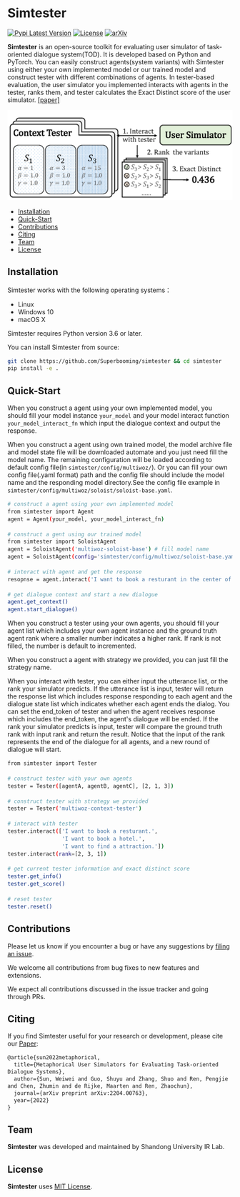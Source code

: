 # Simtester

[![Pypi Latest Version](https://img.shields.io/pypi/v/simtester)](https://pypi.org/project/simtester)
[![License](https://img.shields.io/badge/License-MIT-blue.svg)](./LICENSE)
[![arXiv](https://img.shields.io/badge/arXiv-Simtester-%23B21B1B)](https://arxiv.org/abs/2204.00763)

[comment]: <> ([![Release]&#40;https://img.shields.io/github/v/release/rucaibox/crslab.svg&#41;]&#40;https://github.com/rucaibox/crslab/releases&#41;)

[comment]: <> ([![Documentation Status]&#40;https://readthedocs.org/projects/crslab/badge/?version=latest&#41;]&#40;https://crslab.readthedocs.io/en/latest/?badge=latest&#41;)

[comment]: <> (| [Docs]&#40;https://crslab.readthedocs.io/en/latest/?badge=latest&#41;)

[comment]: <> (| [中文版]&#40;./README_CN.md&#41;)

**Simtester** is an open-source toolkit for evaluating user simulator of task-oriented dialogue system(TOD). It is
developed based on Python and PyTorch. You can easily construct agents(system variants) with Simtester using either your
own implemented model or our trained model and construct tester with different combinations of agents. In tester-based
evaluation, the user simulator you implemented interacts with agents in the tester, ranks them, and tester calculates
the Exact Distinct score of the user simulator. [[paper]](https://arxiv.org/pdf/2204.00763.pdf)

![Simtester](resource/fig/tester.png)

- [Installation](#Installation)
- [Quick-Start](#Quick-Start)
- [Contributions](#Contributions)
- [Citing](#Citing)
- [Team](#Team)
- [License](#License)

[comment]: <> (## Updates)

[comment]: <> (2022.10.28:)

[comment]: <> (-Add )

## Installation

Simtester works with the following operating systems：

- Linux
- Windows 10
- macOS X

Simtester requires Python version 3.6 or later.

[comment]: <> (Simtester requires torch version 1.4.0 or later. If you want to use CRSLab with GPU, please ensure that CUDA or CUDAToolkit version is 9.2 or later. Please use the combinations shown in this [Link]&#40;https://pytorch-geometric.com/whl/&#41; to ensure the normal operation of PyTorch Geometric.)

[comment]: <> (You can install from pip:)

[comment]: <> (```bash)

[comment]: <> (pip install simtester)

[comment]: <> (```)

You can install Simtester from source:

```bash
git clone https://github.com/Superbooming/simtester && cd simtester
pip install -e .
```

## Quick-Start

When you construct a agent using your own implemented model, you should fill your model instance `your_model`
and your model interact function `your_model_interact_fn` which input the dialogue context and output the response.

When you construct a agent using own trained model, the model archive file and model state file will be downloaded
automate and you just need fill the model name. The remaining configuration will be loaded according to default config
file(in `simtester/config/multiwoz/`). Or you can fill your own config file(.yaml format) path and the config file
should include the model name and the responding model directory.See the config file example
in `simtester/config/multiwoz/soloist/soloist-base.yaml`.

```bash
# construct a agent using your own implemented model 
from simtester import Agent
agent = Agent(your_model, your_model_interact_fn)

# construct a gent using our trained model
from simtester import SoloistAgent
agent = SoloistAgent('multiwoz-soloist-base') # fill model name
agent = SoloistAgent(config='simtester/config/multiwoz/soloist-base.yaml') # fill config path

# interact with agent and get the response
resopnse = agent.interact('I want to book a resturant in the center of city.')

# get dialogue context and start a new dialogue
agent.get_context()
agent.start_dialogue()
```

When you construct a tester using your own agents, you should fill your agent list which includes your own agent
instance and the ground truth agent rank where a smaller number indicates a higher rank. If rank is not filled, the
number is default to incremented.

When you construct a agent with strategy we provided, you can just fill the strategy name.

When you interact with tester, you can either input the utterance list, or the rank your simulator predicts. If the
utterance list is input, tester will return the response list which includes response responding to each agent and the
dialogue state list which indicates whether each agent ends the dialog. You can set the end_token of tester and when the
agent receives response which includes the end_token, the agent's dialogue will be ended. If the rank your simulator
predicts is input, tester will compare the ground truth rank with input rank and return the result. Notice that the
input of the rank represents the end of the dialogue for all agents, and a new round of dialogue will start.

```bash
from simtester import Tester

# construct tester with your own agents
tester = Tester([agentA, agentB, agentC], [2, 1, 3])

# construct tester with strategy we provided
tester = Tester('multiwoz-context-tester')

# interact with tester
tester.interact(['I want to book a resturant.', 
                 'I want to book a hotel.', 
                 'I want to find a attraction.'])
tester.interact(rank=[2, 3, 1])

# get current tester information and exact distinct score
tester.get_info()
tester.get_score()

# reset tester
tester.reset()
```

[comment]: <> (## Models)

[comment]: <> (In CRSLab, we unify the task description of conversational recommendation into three sub-tasks, namely recommendation &#40;)

[comment]: <> (recommend user-preferred items&#41;, conversation &#40;generate proper responses&#41; and policy &#40;select proper interactive action&#41;.)

[comment]: <> (The recommendation and conversation sub-tasks are the core of a CRS and have been studied in most of works. The policy)

[comment]: <> (sub-task is needed by recent works, by which the CRS can interact with users through purposeful strategy. As the first)

[comment]: <> (release version, we have implemented 18 models in the four categories of CRS model, Recommendation model, Conversation)

[comment]: <> (model and Policy model.)

[comment]: <> (|       Category       |                            Model                             |      Graph Neural Network?      |       Pre-training Model?       |)

[comment]: <> (| :------------------: | :----------------------------------------------------------: | :-----------------------------: | :-----------------------------: |)

[comment]: <> (|      CRS Model       | [ReDial]&#40;https://arxiv.org/abs/1812.07617&#41;<br/>[KBRD]&#40;https://arxiv.org/abs/1908.05391&#41;<br/>[KGSF]&#40;https://arxiv.org/abs/2007.04032&#41;<br/>[TG-ReDial]&#40;https://arxiv.org/abs/2010.04125&#41;<br/>[INSPIRED]&#40;https://www.aclweb.org/anthology/2020.emnlp-main.654.pdf&#41; |       ×<br/>√<br/>√<br/>×<br/>×       |       ×<br/>×<br/>×<br/>√<br/>√       |)

[comment]: <> (| Recommendation model | Popularity<br/>[GRU4Rec]&#40;https://arxiv.org/abs/1511.06939&#41;<br/>[SASRec]&#40;https://arxiv.org/abs/1808.09781&#41;<br/>[TextCNN]&#40;https://arxiv.org/abs/1408.5882&#41;<br/>[R-GCN]&#40;https://arxiv.org/abs/1703.06103&#41;<br/>[BERT]&#40;https://arxiv.org/abs/1810.04805&#41; | ×<br/>×<br/>×<br/>×<br/>√<br/>× | ×<br/>×<br/>×<br/>×<br/>×<br/>√ |)

[comment]: <> (|  Conversation model  | [HERD]&#40;https://arxiv.org/abs/1507.04808&#41;<br/>[Transformer]&#40;https://arxiv.org/abs/1706.03762&#41;<br/>[GPT-2]&#40;http://www.persagen.com/files/misc/radford2019language.pdf&#41; |          ×<br/>×<br/>×          |          ×<br/>×<br/>√          |)

[comment]: <> (|     Policy model     | PMI<br/>[MGCG]&#40;https://arxiv.org/abs/2005.03954&#41;<br/>[Conv-BERT]&#40;https://arxiv.org/abs/2010.04125&#41;<br/>[Topic-BERT]&#40;https://arxiv.org/abs/2010.04125&#41;<br/>[Profile-BERT]&#40;https://arxiv.org/abs/2010.04125&#41; |    ×<br/>×<br/>×<br/>×<br/>×    |    ×<br/>×<br/>√<br/>√<br/>√    |)

[comment]: <> (Among them, the four CRS models integrate the recommendation model and the conversation model to improve each other,)

[comment]: <> (while others only specify an individual task.)

[comment]: <> (For Recommendation model and Conversation model, we have respectively implemented the following commonly-used automatic)

[comment]: <> (evaluation metrics:)

[comment]: <> (|        Category        |                           Metrics                            |)

[comment]: <> (| :--------------------: | :----------------------------------------------------------: |)

[comment]: <> (| Recommendation Metrics |      Hit@{1, 10, 50}, MRR@{1, 10, 50}, NDCG@{1, 10, 50}      |)

[comment]: <> (|  Conversation Metrics  | PPL, BLEU-{1, 2, 3, 4}, Embedding Average/Extreme/Greedy, Distinct-{1, 2, 3, 4} |)

[comment]: <> (|     Policy Metrics     |        Accuracy, Hit@{1,3,5}           |)

[comment]: <> (## Datasets)

[comment]: <> (We have collected and preprocessed 6 commonly-used human-annotated datasets, and each dataset was matched with proper)

[comment]: <> (KGs as shown below:)

[comment]: <> (|                           Dataset                            | Dialogs | Utterances |   Domains    | Task Definition | Entity KG  |  Word KG   |)

[comment]: <> (| :----------------------------------------------------------: | :-----: | :--------: | :----------: | :-------------: | :--------: | :--------: |)

[comment]: <> (|       [ReDial]&#40;https://redialdata.github.io/website/&#41;        | 10,006  |  182,150   |    Movie     |       --        |  DBpedia   | ConceptNet |)

[comment]: <> (|      [TG-ReDial]&#40;https://github.com/RUCAIBox/TG-ReDial&#41;      | 10,000  |  129,392   |    Movie     |   Topic Guide   | CN-DBpedia |   HowNet   |)

[comment]: <> (|        [GoRecDial]&#40;https://arxiv.org/abs/1909.03922&#41;         |  9,125  |  170,904   |    Movie     |  Action Choice  |  DBpedia   | ConceptNet |)

[comment]: <> (|        [DuRecDial]&#40;https://arxiv.org/abs/2005.03954&#41;         | 10,200  |  156,000   | Movie, Music |    Goal Plan    | CN-DBpedia |   HowNet   |)

[comment]: <> (|      [INSPIRED]&#40;https://github.com/sweetpeach/Inspired&#41;      |  1,001  |   35,811   |    Movie     | Social Strategy |  DBpedia   | ConceptNet |)

[comment]: <> (| [OpenDialKG]&#40;https://github.com/facebookresearch/opendialkg&#41; | 13,802  |   91,209   | Movie, Book  |  Path Generate  |  DBpedia   | ConceptNet |)

[comment]: <> (## Performance)

[comment]: <> (We have trained and test the integrated models on the TG-Redial dataset, which is split into training, validation and)

[comment]: <> (test sets using a ratio of 8:1:1. For each conversation, we start from the first utterance, and generate reply)

[comment]: <> (utterances or recommendations in turn by our model. We perform the evaluation on the three sub-tasks.)

[comment]: <> (### Recommendation Task)

[comment]: <> (|   Model   |    Hit@1    |   Hit@10   |   Hit@50   |    MRR@1    |   MRR@10   |   MRR@50   |   NDCG@1    |  NDCG@10   |  NDCG@50   |)

[comment]: <> (| :-------: | :---------: | :--------: | :--------: | :---------: | :--------: | :--------: | :---------: | :--------: | :--------: |)

[comment]: <> (|  SASRec   |  0.000446   |  0.00134   |   0.0160   |   0.000446  |  0.000576  |  0.00114   |  0.000445   |  0.00075   |  0.00380   |)

[comment]: <> (|  TextCNN  |   0.00267   |   0.0103   |   0.0236   |   0.00267   |  0.00434   |  0.00493   |   0.00267   |  0.00570   |  0.00860   |)

[comment]: <> (|   BERT    |   0.00722   |  0.00490   |   0.0281   |   0.00722   |   0.0106   |   0.0124   |   0.00490   |   0.0147   |   0.0239   |)

[comment]: <> (|   KBRD    |   0.00401   |   0.0254   |   0.0588   |   0.00401   |  0.00891   |   0.0103   |   0.00401   |   0.0127   |   0.0198   |)

[comment]: <> (|   KGSF    |   0.00535   | **0.0285** | **0.0771** |   0.00535   |   0.0114   | **0.0135** |   0.00535   | **)

[comment]: <> (0.0154** | **0.0259** |)

[comment]: <> (| TG-ReDial | **0.00793** |   0.0251   |   0.0524   | **0.00793** | **0.0122** |   0.0134   | **)

[comment]: <> (0.00793** |   0.0152   |   0.0211   |)

[comment]: <> (### Conversation Task)

[comment]: <> (|    Model    |  BLEU@1   |  BLEU@2   |   BLEU@3   |   BLEU@4   |  Dist@1  |  Dist@2  |  Dist@3  |  Dist@4  |  Average  |  Extreme  |  Greedy   |   PPL    |)

[comment]: <> (| :---------: | :-------: | :-------: | :--------: | :--------: | :------: | :------: | :------: | :------: | :-------: | :-------: | :-------: | :------: |)

[comment]: <> (|    HERD     |   0.120   |  0.0141   |  0.00136   |  0.000350  |  0.181   |  0.369   |  0.847   |   1.30   |   0.697   |   0.382   |   0.639   |   472    |)

[comment]: <> (| Transformer |   0.266   |  0.0440   |   0.0145   |  0.00651   |  0.324   |  0.837   |   2.02   |   3.06   |   0.879   |   0.438   |   0.680   |   30.9   |)

[comment]: <> (|    GPT2     |  0.0858   |  0.0119   |  0.00377   |   0.0110   | **2.35** | **4.62** | **8.84** | **)

[comment]: <> (12.5** |   0.763   |   0.297   |   0.583   |   9.26   |)

[comment]: <> (|    KBRD     |   0.267   |  0.0458   |   0.0134   |  0.00579   |  0.469   |   1.50   |   3.40   |   4.90   |   0.863   |   0.398   |   0.710   |   52.5   |)

[comment]: <> (|    KGSF     | **0.383** | **0.115** | **0.0444** | **0.0200** |  0.340   |  0.910   |   3.50   |   6.20   | **)

[comment]: <> (0.888** | **0.477** | **0.767** |   50.1   |)

[comment]: <> (|  TG-ReDial  |   0.125   |  0.0204   |  0.00354   |  0.000803  |  0.881   |   1.75   |   7.00   |   12.0   |   0.810   |   0.332   |   0.598   | **)

[comment]: <> (7.41** |)

[comment]: <> (### Policy Task)

[comment]: <> (|   Model    |   Hit@1   |  Hit@10   |  Hit@50   |   MRR@1   |  MRR@10   |  MRR@50   |  NDCG@1   |  NDCG@10  |  NDCG@50  |)

[comment]: <> (| :--------: | :-------: | :-------: | :-------: | :-------: | :-------: | :-------: | :-------: | :-------: | :-------: |)

[comment]: <> (|    MGCG    |   0.591   |   0.818   |   0.883   |   0.591   |   0.680   |   0.683   |   0.591   |   0.712   |   0.729   |)

[comment]: <> (| Conv-BERT  |   0.597   |   0.814   |   0.881   |   0.597   |   0.684   |   0.687   |   0.597   |   0.716   |   0.731   |)

[comment]: <> (| Topic-BERT |   0.598   |   0.828   |   0.885   |   0.598   |   0.690   |   0.693   |   0.598   |   0.724   |   0.737   |)

[comment]: <> (| TG-ReDial  | **0.600** | **0.830** | **0.893** | **0.600** | **0.693** | **0.696** | **0.600** | **0.727** | **)

[comment]: <> (0.741** |)

[comment]: <> (The above results were obtained from our CRSLab in preliminary experiments. However, these algorithms were implemented)

[comment]: <> (and tuned based on our understanding and experiences, which may not achieve their optimal performance. If you could)

[comment]: <> (yield a better result for some specific algorithm, please kindly let us know. We will update this table after the)

[comment]: <> (results are verified.)

[comment]: <> (## Releases)

[comment]: <> (| Releases |     Date      |   Features   |)

[comment]: <> (| :------: | :-----------: | :----------: |)

[comment]: <> (|  v0.1.1  | 1 / 4 / 2021  | Basic CRSLab |)

[comment]: <> (|  v0.1.2  | 3 / 28 / 2021 |    CRSLab    |)

## Contributions

Please let us know if you encounter a bug or have any suggestions
by [filing an issue](https://github.com/Superbooming/simtester/issues).

We welcome all contributions from bug fixes to new features and extensions.

We expect all contributions discussed in the issue tracker and going through PRs.

## Citing

If you find Simtester useful for your research or development, please cite
our [Paper](https://arxiv.org/pdf/2204.00763.pdf):

```
@article{sun2022metaphorical,
  title={Metaphorical User Simulators for Evaluating Task-oriented Dialogue Systems},
  author={Sun, Weiwei and Guo, Shuyu and Zhang, Shuo and Ren, Pengjie and Chen, Zhumin and de Rijke, Maarten and Ren, Zhaochun},
  journal={arXiv preprint arXiv:2204.00763},
  year={2022}
}
```

## Team

**Simtester** was developed and maintained by Shandong University IR Lab.

## License

**Simtester** uses [MIT License](./LICENSE).